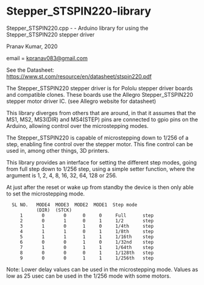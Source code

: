 # Stepper_STSPIN220-library

  Stepper_STSPIN220.cpp - - Arduino library for using the Stepper_STSPIN220 stepper driver
  
  Pranav Kumar, 2020
  
  email = kpranav083@gmail.com
  
  See the Datasheet: https://www.st.com/resource/en/datasheet/stspin220.pdf

  The Stepper_STSPIN220 stepper driver is for Pololu stepper driver boards
  and compatible clones. These boards use the Allegro Stepper_STSPIN220
  stepper motor driver IC. (see Allegro website for datasheet)

  This library diverges from others that are around, in that it
  assumes that the MS1, MS2, MS3(DIR) and MS4(STEP) pins are connected to gpio
  pins on the Arduino, allowing control over the microstepping
  modes.
  
  The Stepper_STSPIN220 is capable of microstepping down to 1/256 of a step,
  enabling fine control over the stepper motor. This fine control
  can be used in, among other things, 3D printers.

  This library provides an interface for setting the different
  step modes, going from full step down to 1/256 step, using a
  simple setter function, where the argument is 1, 2, 4, 8, 16, 32, 64, 128 or 256.

  At just after the reset or wake up from standby the device is then only able to 
  set the microstepping mode. 
```
  SL NO.   MODE4  MODE3  MODE2  MODE1  Step mode 
           (DIR)  (STCK)                                   
     1       0       0      0     0     Full      step
     2       0       1      0     1     1/2       step
     3       1       0      1     0     1/4th     step
     4       1       1      0     1     1/8th     step
     5       1       1      1     1     1/16th    step
     6       0       0      1     0     1/32nd    step
     7       1       0      1     1     1/64th    step
     8       0       0      0     1     1/128th   step
     9       0       0      1     1     1/256th   step  
```
  Note:
  Lower delay values can be used in the microstepping mode.
  Values as low as 25 usec can be used in the 1/256 mode
  with some motors. 
